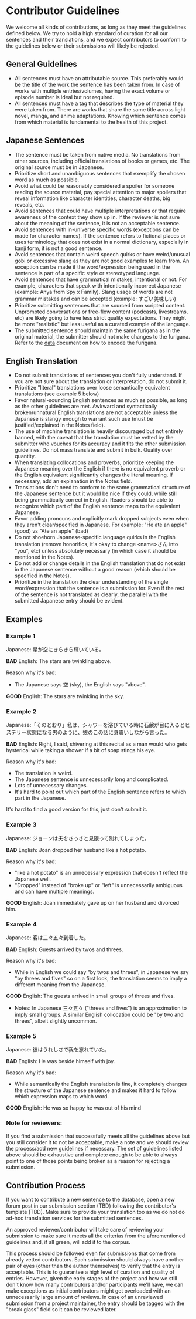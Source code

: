 # Contributor Guidelines

We welcome all kinds of contributions, as long as they meet the guidelines
defined below. We try to hold a high standard of curation for all our sentences
and their translations, and we expect contributors to conform to the guidelines
below or their submissions will likely be rejected.

## General Guidelines

- All sentences must have an attributable source. This preferably would be the
  title of the work the sentence has been taken from. In case of works with
  multiple entries/volumes, having the exact volume or episode number is ideal
  but not required.
- All sentences must have a tag that describes the type of material they were
  taken from. There are works that share the same title across light novel,
  manga, and anime adaptations. Knowing which sentence comes from which material
  is fundamental to the health of this project.

## Japanese Sentences

- The sentence must be taken from native media. No translations from other
  sources, including official translations of books or games, etc. The original
  source must be in Japanese.
- Prioritize short and unambiguous sentences that exemplify the chosen word as
  much as possible.
- Avoid what could be reasonably considered a spoiler for someone reading the
  source material, pay special attention to major spoilers that reveal
  information like character identities, character deaths, big reveals, etc.
- Avoid sentences that could have multiple interpretations or that require
  awareness of the context they show up in. If the reviewer is not sure about
  the meaning of the sentence, it is not an acceptable sentence.
- Avoid sentences with in-universe specific words (exceptions can be made for
  character names). If the sentence refers to fictional places or uses
  terminology that does not exist in a normal dictionary, especially in kanji
  form, it is not a good sentence.
- Avoid sentences that contain weird speech quirks or have weird/unusual gobi or
  excessive slang as they are not good examples to learn from. An exception can
  be made if the word/expression being used in the sentence is part of a
  specific style or stereotyped language.
- Avoid sentences that have grammatical mistakes, intentional or not. For
  example, characters that speak with intentionally incorrect Japanese (example:
  Anya from Spy x Family). Slang usage of words are not grammar mistakes and can
  be accepted (example: すごい美味しい)
- Prioritize submitting sentences that are sourced from scripted content.
  Unprompted conversations or free-flow content (podcasts, livestreams, etc) are
  likely going to have less strict quality expectations. They might be more
  "realistic" but less useful as a curated example of the language.
- The submitted sentence should maintain the same furigana as in the original
  material, the submitter should not make changes to the furigana. Refer to the
  [data](DATA.md) document on how to encode the furigana.

## English Translation

- Do not submit translations of sentences you don't fully understand. If you are
  not sure about the translation or interpretation, do not submit it.
- Prioritize "literal" translations over loose semantically equivalent
  translations (see example 5 below)
- Favor natural-sounding English sentences as much as possible, as long as the
  other guidelines are met. Awkward and syntactically broken/unnatural English
  translations are not acceptable unless the Japanese is slangy enough to
  warrant such use (must be justified/explained in the Notes field).
- The use of machine translation is heavily discouraged but not entirely banned,
  with the caveat that the translation must be vetted by the submitter who
  vouches for its accuracy and it fits the other submission guidelines. Do not
  mass translate and submit in bulk. Quality over quantity.
- When translating collocations and proverbs, prioritize keeping the Japanese
  meaning over the English if there is no equivalent proverb or the English
  equivalent significantly changes the literal meaning. If necessary, add an
  explanation in the Notes field.
- Translations don't need to conform to the same grammatical structure of the
  Japanese sentence but it would be nice if they could, while still being
  grammatically correct in English. Readers should be able to recognize which
  part of the English sentence maps to the equivalent Japanese.
- Favor adding pronouns and explicitly mark dropped subjects even when they
  aren't clear/specified in Japanese. For example: "He ate an apple" (good) vs
  "Ate an apple" (bad)
- Do not shoehorn Japanese-specific language quirks in the English translation
  (remove honorifics, it's okay to change \<name\>さん into "you", etc) unless
  absolutely necessary (in which case it should be mentioned in the Notes).
- Do not add or change details in the English translation that do not exist in
  the Japanese sentence without a good reason (which should be specified in the
  Notes).
- Prioritize in the translation the clear understanding of the single
  word/expression that the sentence is a submission for. Even if the rest of the
  sentence is not translated as clearly, the parallel with the submitted
  Japanese entry should be evident.

## Examples

### Example 1

Japanese: 星が空にきらきら輝いている。

**BAD** English: The stars are twinkling above.

Reason why it's bad:

- The Japanese says 空 (sky), the English says "above".

**GOOD** English: The stars are twinkling in the sky.

### Example 2

Japanese:「そのとおり」私は、シャワーを浴びている時に石鹸が目に入るとヒステリー状態になる男のように、娘のこの話に身震いしながら言った。

**BAD** English: Right, I said, shivering at this recital as a man would who
gets hysterical while taking a shower if a bit of soap stings his eye.

Reason why it's bad:

- The translation is weird.
- The Japanese sentence is unnecessarily long and complicated.
- Lots of unnecessary changes.
- It's hard to point out which part of the English sentence refers to which part
  in the Japanese.

It's hard to find a good version for this, just don't submit it.

### Example 3

Japanese: ジョーンは夫をさっさと見限って別れてしまった。

**BAD** English: Joan dropped her husband like a hot potato.

Reason why it's bad:

- "like a hot potato" is an unnecessary expression that doesn't reflect the
  Japanese well.
- "Dropped" instead of "broke up" or "left" is unnecessarily ambiguous and can
  have multiple meanings.

**GOOD** English: Joan immediately gave up on her husband and divorced him.

### Example 4

Japanese: 客は三々五々到着した。

**BAD** English: Guests arrived by twos and threes.

Reason why it's bad:

- While in English we could say "by twos and threes", in Japanese we say "by
  threes and fives" so on a first look, the translation seems to imply a
  different meaning from the Japanese.

**GOOD** English: The guests arrived in small groups of threes and fives.

- Notes: In Japanese 三々五々 ("threes and fives") is an approximation to imply
  small groups. A similar English collocation could be "by two and threes",
  albeit slightly uncommon.

### Example 5

Japanese: 彼はうれしさで我を忘れていた。

**BAD** English: He was beside himself with joy.

Reason why it's bad:

- While semantically the English translation is fine, it completely changes the
  structure of the Japanese sentence and makes it hard to follow which
  expression maps to which word.

**GOOD** English: He was so happy he was out of his mind

### Note for reviewers:

If you find a submission that successfully meets all the guidelines above but
you still consider it to not be acceptable, make a note and we should review the
process/add new guidelines if necessary. The set of guidelines listed above
should be exhaustive and complete enough to be able to always point to one of
those points being broken as a reason for rejecting a submission.

## Contribution Process

If you want to contribute a new sentence to the database, open a new forum post
in our submission section (TBD) following the contributor's template (TBD). Make
sure to provide your translation too as we do not do ad-hoc translation services
for the submitted sentences.

An approved reviewer/contributor will take care of reviewing your submission to
make sure it meets all the criterias from the aforementioned guidelines and, if
all green, will add it to the corpus.

This process should be followed even for submissions that come from already
vetted contributors. Each submission should always have another pair of eyes
(other than the author themselves) to verify that the entry is acceptable. This
is to guarantee a high level of curation and quality of entries. However, given
the early stages of the project and how we still don't know how many
contributors and/or participants we'll have, we can make exceptions as initial
contributors might get overloaded with an unnecessarily large amount of reviews.
In case of an unreviewed submission from a project maintainer, the entry should
be tagged with the "break glass" field so it can be reviewed later.
